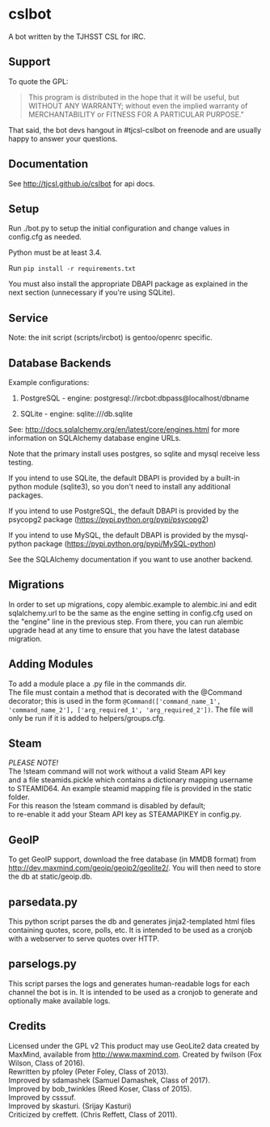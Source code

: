 cslbot
======

A bot written by the TJHSST CSL for IRC. 

Support
-------
To quote the GPL: 

>This program is distributed in the hope that it will be useful, but WITHOUT ANY WARRANTY; without even the implied warranty of MERCHANTABILITY or FITNESS FOR A PARTICULAR PURPOSE."

That said, the bot devs hangout in #tjcsl-cslbot on freenode and are usually happy to answer your questions.

Documentation
-------------
See http://tjcsl.github.io/cslbot for api docs.

Setup
-----
Run ./bot.py to setup the initial configuration and change values in config.cfg as needed.

Python must be at least 3.4.

Run `pip install -r requirements.txt`

You must also install the appropriate DBAPI package as explained in the next section (unnecessary if you're using SQLite).

Service
-------
Note: the init script (scripts/ircbot) is gentoo/openrc specific.

Database Backends
-----------------
Example configurations:

1.  PostgreSQL - engine: postgresql://ircbot:dbpass@localhost/dbname

2.  SQLite - engine: sqlite:///db.sqlite

See: http://docs.sqlalchemy.org/en/latest/core/engines.html for more information on SQLAlchemy database engine URLs.

Note that the primary install uses postgres, so sqlite and mysql receive less testing.

If you intend to use SQLite, the default DBAPI is provided by a built-in python module (sqlite3), so you don't need to install any additional packages.

If you intend to use PostgreSQL, the default DBAPI is provided by the psycopg2 package (https://pypi.python.org/pypi/psycopg2)

If you intend to use MySQL, the default DBAPI is provided by the mysql-python package (https://pypi.python.org/pypi/MySQL-python)

See the SQLAlchemy documentation if you want to use another backend.

Migrations
----------
In order to set up migrations, copy alembic.example to alembic.ini and edit sqlalchemy.url to be the same as the engine setting in config.cfg
used on the "engine" line in the previous step. From there, you can run alembic upgrade head at any time to ensure that you have
the latest database migration.

Adding Modules
--------------
To add a module place a <mod>.py file in the commands dir.  
The file must contain a method that is decorated with the @Command decorator;
this is used in the form ```@Command(['command_name_1', 'command_name_2'], ['arg_required_1', 'arg_required_2'])```.
The file will only be run if it is added to helpers/groups.cfg.


Steam
-----
*PLEASE NOTE!*  
The !steam command will not work without a valid Steam API key  
and a file steamids.pickle which contains a dictionary mapping username  
to STEAMID64. An example steamid mapping file is provided in the static folder.  
For this reason the !steam command is disabled by default;  
to re-enable it add your Steam API key as STEAMAPIKEY in config.py.

GeoIP
-----
To get GeoIP support, download the free database (in MMDB format) from http://dev.maxmind.com/geoip/geoip2/geolite2/.
You will then need to store the db at static/geoip.db.

parsedata.py
------------
This python script parses the db and generates jinja2-templated
html files containing quotes, score, polls, etc. It is intended to be used as a cronjob with
a webserver to serve quotes over HTTP.

parselogs.py
------------
This script parses the logs and generates human-readable logs for each channel the bot is in.
It is intended to be used as a cronjob to generate and optionally make available logs.

Credits
-------
Licensed under the GPL v2
This product may use GeoLite2 data created by MaxMind, available from
http://www.maxmind.com.
Created by fwilson (Fox Wilson, Class of 2016).  
Rewritten by pfoley (Peter Foley, Class of 2013).  
Improved by sdamashek (Samuel Damashek, Class of 2017).  
Improved by bob_twinkles (Reed Koser, Class of 2015).  
Improved by csssuf.  
Improved by skasturi. (Srijay Kasturi)  
Criticized by creffett. (Chris Reffett, Class of 2011).
